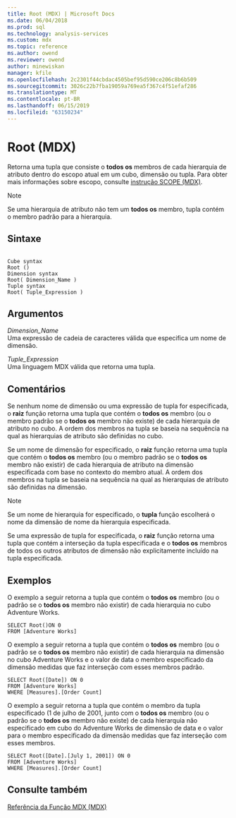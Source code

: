 ```yaml
---
title: Root (MDX) | Microsoft Docs
ms.date: 06/04/2018
ms.prod: sql
ms.technology: analysis-services
ms.custom: mdx
ms.topic: reference
ms.author: owend
ms.reviewer: owend
author: minewiskan
manager: kfile
ms.openlocfilehash: 2c2301f44cbdac4505bef95d590ce206c8b6b509
ms.sourcegitcommit: 3026c22b7fba19059a769ea5f367c4f51efaf286
ms.translationtype: MT
ms.contentlocale: pt-BR
ms.lasthandoff: 06/15/2019
ms.locfileid: "63150234"
---
```

# <a name="root-mdx"></a>Root (MDX)


  Retorna uma tupla que consiste o **todos os** membros de cada hierarquia de atributo dentro do escopo atual em um cubo, dimensão ou tupla. Para obter mais informações sobre escopo, consulte [instrução SCOPE &#40;MDX&#41;](../mdx/mdx-scripting-scope.md).  
  
> [!NOTE]  
>  Se uma hierarquia de atributo não tem um **todos os** membro, tupla contém o membro padrão para a hierarquia.  
  
## <a name="syntax"></a>Sintaxe  
  
```  
  
Cube syntax  
Root ()  
Dimension syntax  
Root( Dimension_Name )  
Tuple syntax  
Root( Tuple_Expression )  
```  
  
## <a name="arguments"></a>Argumentos  
 *Dimension_Name*  
 Uma expressão de cadeia de caracteres válida que especifica um nome de dimensão.  
  
 *Tuple_Expression*  
 Uma linguagem MDX válida que retorna uma tupla.  
  
## <a name="remarks"></a>Comentários  
 Se nenhum nome de dimensão ou uma expressão de tupla for especificada, o **raiz** função retorna uma tupla que contém o **todos os** membro (ou o membro padrão se o **todos os** membro não existe) de cada hierarquia de atributo no cubo. A ordem dos membros na tupla se baseia na sequência na qual as hierarquias de atributo são definidas no cubo.  
  
 Se um nome de dimensão for especificado, o **raiz** função retorna uma tupla que contém o **todos os** membro (ou o membro padrão se o **todos os** membro não existir) de cada hierarquia de atributo na dimensão especificada com base no contexto do membro atual. A ordem dos membros na tupla se baseia na sequência na qual as hierarquias de atributo são definidas na dimensão.  
  
> [!NOTE]  
>  Se um nome de hierarquia for especificado, o **tupla** função escolherá o nome da dimensão de nome da hierarquia especificada.  
  
 Se uma expressão de tupla for especificada, o **raiz** função retorna uma tupla que contém a interseção da tupla especificada e o **todos os** membros de todos os outros atributos de dimensão não explicitamente incluído na tupla especificada.  
  
## <a name="examples"></a>Exemplos  
 O exemplo a seguir retorna a tupla que contém o **todos os** membro (ou o padrão se o **todos os** membro não existir) de cada hierarquia no cubo Adventure Works.  
  
```  
SELECT Root()ON 0  
FROM [Adventure Works]  
```  
  
 O exemplo a seguir retorna a tupla que contém o **todos os** membro (ou o padrão se o **todos os** membro não existir) de cada hierarquia na dimensão no cubo Adventure Works e o valor de data o membro especificado da dimensão medidas que faz interseção com esses membros padrão.  
  
```  
SELECT Root([Date]) ON 0  
FROM [Adventure Works]  
WHERE [Measures].[Order Count]  
```  
  
 O exemplo a seguir retorna a tupla que contém o membro da tupla especificado (1 de julho de 2001, junto com o **todos os** membro (ou o padrão se o **todos os** membro não existe) de cada hierarquia não especificado em cubo do Adventure Works de dimensão de data e o valor para o membro especificado da dimensão medidas que faz interseção com esses membros.  
  
```  
SELECT Root([Date].[July 1, 2001]) ON 0  
FROM [Adventure Works]  
WHERE [Measures].[Order Count]  
```  
  
## <a name="see-also"></a>Consulte também  
 [Referência da Função MDX &#40;MDX&#41;](../mdx/mdx-function-reference-mdx.md)  
  
  
